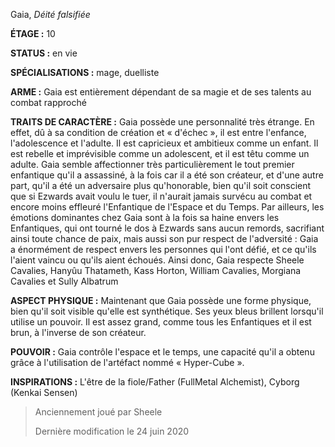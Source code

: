 Gaia, *Déité falsifiée*

**ÉTAGE :** 10

**STATUS :** en vie

**SPÉCIALISATIONS :** mage, duelliste

**ARME :** Gaia est entièrement dépendant de sa magie et de ses talents au combat rapproché

**TRAITS DE CARACTÈRE :** Gaia possède une personnalité très étrange. En effet, dû à sa condition de création et « d'échec », il est entre l'enfance, l'adolescence et l'adulte. Il est capricieux et ambitieux comme un enfant. Il est rebelle et imprévisible comme un adolescent, et il est têtu comme un adulte. Gaia semble affectionner très particulièrement le tout premier enfantique qu'il a assassiné, à la fois car il a été son créateur, et d'une autre part, qu'il a été un adversaire plus qu'honorable, bien qu'il soit conscient que si Ezwards avait voulu le tuer, il n'aurait jamais survécu au combat et encore moins effleuré l'Enfantique de l'Espace et du Temps. Par ailleurs, les émotions dominantes chez Gaia sont à la fois sa haine envers les Enfantiques, qui ont tourné le dos à Ezwards sans aucun remords, sacrifiant ainsi toute chance de paix, mais aussi son pur respect de l'adversité : Gaia a énormément de respect envers les personnes qui l'ont défié, et ce qu'ils l'aient vaincu ou qu'ils aient échoués. Ainsi donc, Gaia respecte Sheele Cavalies, Hanyûu Thatameth, Kass Horton, William Cavalies, Morgiana Cavalies et Sully Albatrum

**ASPECT PHYSIQUE :** Maintenant que Gaia possède une forme physique, bien qu'il soit visible qu'elle est synthétique. Ses yeux bleus brillent lorsqu'il utilise un pouvoir. Il est assez grand, comme tous les Enfantiques et il est brun, à l'inverse de son créateur.

**POUVOIR :** Gaia contrôle l'espace et le temps, une capacité qu'il a obtenu grâce à l'utilisation de l'artéfact nommé « Hyper-Cube ».

**INSPIRATIONS :** L'être de la fiole/Father (FullMetal Alchemist), Cyborg (Kenkai Sensen)

> Anciennement joué par Sheele
> 
> Dernière modification le 24 juin 2020
